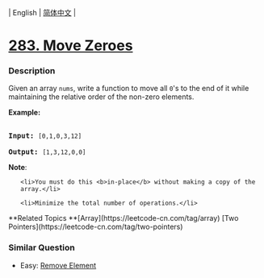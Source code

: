 | English | [简体中文](README.md) |

# [283. Move Zeroes](https://leetcode-cn.com/problems/move-zeroes)
 ### Description
<p>Given an array <code>nums</code>, write a function to move all <code>0</code>&#39;s to the end of it while maintaining the relative order of the non-zero elements.</p>

<p><b>Example:</b></p>

<pre>
<b>Input:</b> <code>[0,1,0,3,12]</code>
<b>Output:</b> <code>[1,3,12,0,0]</code></pre>

<p><b>Note</b>:</p>

<ol>
	<li>You must do this <b>in-place</b> without making a copy of the array.</li>
	<li>Minimize the total number of operations.</li>
</ol>
**Related Topics	**[Array](https://leetcode-cn.com/tag/array) [Two Pointers](https://leetcode-cn.com/tag/two-pointers) 

### Similar Question
 - Easy:	[Remove Element](https://leetcode-cn.com/problems/remove-element) 
